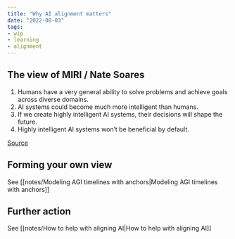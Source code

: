```yaml
---
title: "Why AI alignment matters"
date: "2022-08-03"
tags:
- wip
- learning
- alignment
---
```


## The view of MIRI / Nate Soares

1. Humans have a very general ability to solve problems and achieve goals across diverse domains.
2. AI systems could become much more intelligent than humans.
3. If we create highly intelligent AI systems, their decisions will shape the future.
4. Highly intelligent AI systems won’t be beneficial by default.

[Source](https://intelligence.org/2015/07/24/four-background-claims/)

## Forming your own view

See [[notes/Modeling AGI timelines with anchors|Modeling AGI timelines with anchors]]

## Further action

See [[notes/How to help with aligning AI|How to help with aligning AI]]